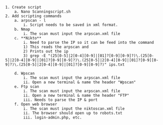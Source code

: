 	1. Create script 
		a. Nano Scanningscript.sh
	2. Add scripting commands
		a. arpscan - l
			i. Script needs to be saved in xml format.
		b. Nmap
			i. The scan must input the arpscan.xml file
		c. **Nikto**
			i. Need to parse the IP so it can be feed into the command
			1) This reads the arpscan and 
			2) Prints out the ip
			3) grep -E "(25[0-5]|2[0-4][0-9]|[01]?[0-9][0-9]?)\.(25[0-5]|2[0-4][0-9]|[01]?[0-9][0-9]?)\.(25[0-5]|2[0-4][0-9]|[01]?[0-9][0-9]?)\.(25[0-5]|2[0-4][0-9]|[01]?[0-9][0-9]?)" ips.txt

		d. Wpscan
			i. The scan must input the arpscan.xml file
			ii. Open a new terminal & name the header "Wpscan"
		e. Ftp scan
			i. The scan must input the arpscan.xml file
			ii. Open a new terminal & name the header "FTP"
			iii. Needs to parse the IP & port
		f. Open web browser
			i. The scan must input the niktoscan.xml file
			ii. The browser should open up to robots.txt
			iii. login-admin.php, etc.
